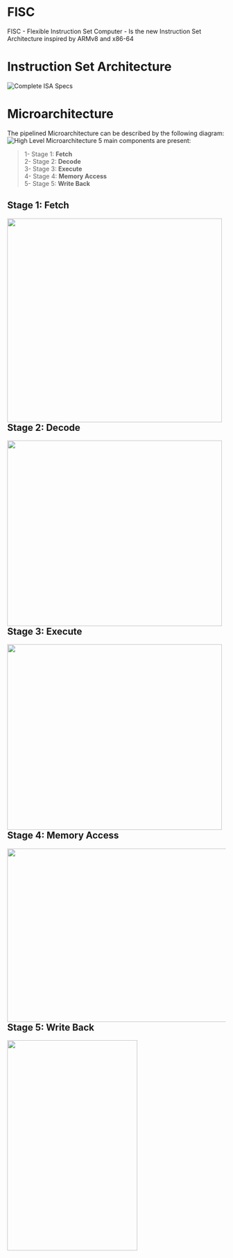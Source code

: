 # FISC
FISC - Flexible Instruction Set Computer - Is the new Instruction Set Architecture inspired by ARMv8 and x86-64

# Instruction Set Architecture
![Complete ISA Specs](http://i.imgur.com/nqctFMi.jpg)

# Microarchitecture

The pipelined Microarchitecture can be described by the following diagram:
![High Level Microarchitecture](http://i.imgur.com/1XNjMSC.png)
5 main components are present:
> 1- Stage 1: **Fetch**  
> 2- Stage 2: **Decode**  
> 3- Stage 3: **Execute**  
> 4- Stage 4: **Memory Access**  
> 5- Stage 5: **Write Back**  


Stage 1: Fetch
--------------
<a href="http://i.imgur.com/rQ2PIP2.png"><img src="http://i.imgur.com/rQ2PIP2.png" align="left" height="470" width="495" ></a>

Stage 2: Decode
--------------
<a href="http://i.imgur.com/j9GLU1Y.png"><img src="http://i.imgur.com/j9GLU1Y.png" align="left" height="428" width="495" ></a>

Stage 3: Execute
--------------
<a href="http://i.imgur.com/A0u5QPA.png"><img src="http://i.imgur.com/A0u5QPA.png" align="left" height="428" width="495" ></a>

Stage 4: Memory Access
--------------
<a href="http://i.imgur.com/s5U3T6v.png"><img src="http://i.imgur.com/s5U3T6v.png" align="left" height="400" width="600" ></a>

Stage 5: Write Back
--------------
<a href="http://i.imgur.com/IzolzTa.png"><img src="http://i.imgur.com/IzolzTa.png" align="left" height="485" width="300" ></a>
